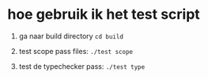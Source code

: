 # hoe gebruik ik het test script
1. ga naar build directory
`cd build`

2. test scope pass files:
`./test scope`

3. test de typechecker pass:
`./test type`

